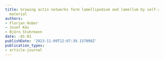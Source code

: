 ```yaml
---
title: Growing actin networks form lamellipodium and lamellum by self-assembly Supplemental
  material
authors:
- Florian Huber
- Josef Käs
- Björn Stuhrmann
date: -01-01
publishDate: '2023-11-09T12:07:39.137098Z'
publication_types:
- article-journal
---
```

